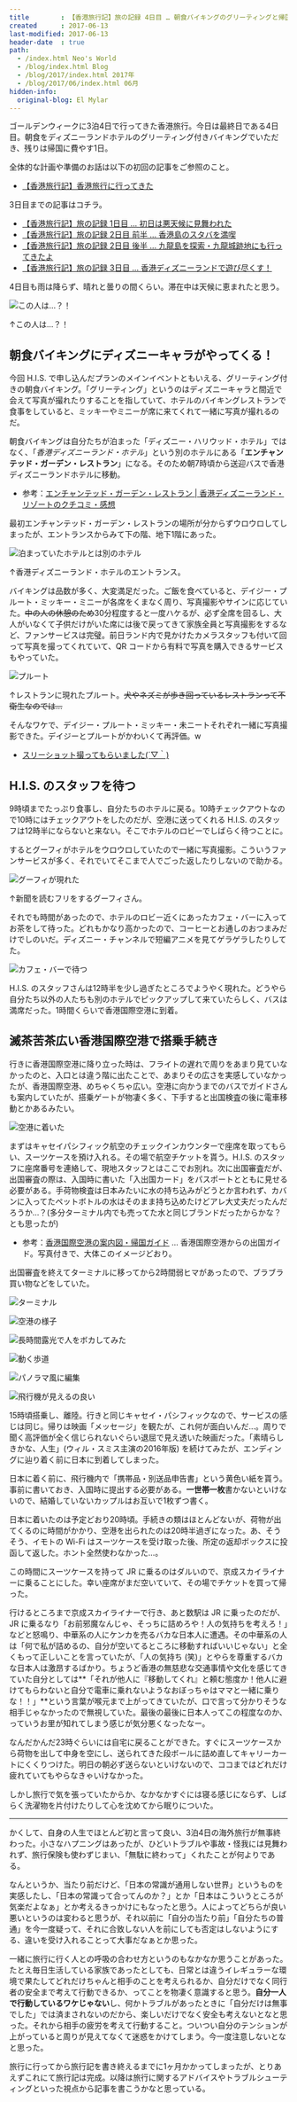 ```yaml
---
title        : 【香港旅行記】旅の記録 4日目 … 朝食バイキングのグリーティングと帰国
created      : 2017-06-13
last-modified: 2017-06-13
header-date  : true
path:
  - /index.html Neo's World
  - /blog/index.html Blog
  - /blog/2017/index.html 2017年
  - /blog/2017/06/index.html 06月
hidden-info:
  original-blog: El Mylar
---
```


ゴールデンウィークに3泊4日で行ってきた香港旅行。今日は最終日である4日目。朝食をディズニーランドホテルのグリーティング付きバイキングでいただき、残りは帰国に費やす1日。

全体的な計画や準備のお話は以下の初回の記事をご参照のこと。

- [【香港旅行記】香港旅行に行ってきた](/blog/2017/05/19-01.html)

3日目までの記事はコチラ。

- [【香港旅行記】旅の記録 1日目 … 初日は悪天候に見舞われた](/blog/2017/05/21-01.html)
- [【香港旅行記】旅の記録 2日目 前半 … 香港島のスタバを満喫](/blog/2017/05/28-01.html)
- [【香港旅行記】旅の記録 2日目 後半 … 九龍島を探索・九龍城跡地にも行ってきたよ](/blog/2017/05/29-01.html)
- [【香港旅行記】旅の記録 3日目 … 香港ディズニーランドで遊び尽くす！](./12-01.html)

4日目も雨は降らず、晴れと曇りの間くらい。滞在中は天候に恵まれたと思う。

![この人は…？！](./13-01-01.jpg)

↑この人は…？！

## 朝食バイキングにディズニーキャラがやってくる！

今回 H.I.S. で申し込んだプランのメインイベントともいえる、グリーティング付きの朝食バイキング。「グリーティング」というのはディズニーキャラと間近で会えて写真が撮れたりすることを指していて、ホテルのバイキングレストランで食事をしていると、ミッキーやミニーが席に来てくれて一緒に写真が撮れるのだ。

朝食バイキングは自分たちが泊まった「ディズニー・ハリウッド・ホテル」ではなく、「_香港ディズニーランド・ホテル_」という別のホテルにある「**エンチャンテッド・ガーデン・レストラン**」になる。そのため朝7時頃から送迎バスで香港ディズニーランドホテルに移動。

- 参考：[エンチャンテッド・ガーデン・レストラン | 香港ディズニーランド・リゾートのクチコミ・感想](http://tdrnavi.jp/park/hkdlr/dining/1030/)

最初エンチャンテッド・ガーデン・レストランの場所が分からずウロウロしてしまったが、エントランスからみて下の階、地下1階にあった。

![泊まっていたホテルとは別のホテル](./13-01-08.jpg)

↑香港ディズニーランド・ホテルのエントランス。

バイキングは品数が多く、大変満足だった。ご飯を食べていると、デイジー・プルート・ミッキー・ミニーが各席をくまなく周り、写真撮影やサインに応じていた。~~中の人の休憩のため~~30分程度すると一度ハケるが、必ず全席を回るし、大人がいなくて子供だけがいた席には後で戻ってきて家族全員と写真撮影をするなど、ファンサービスは完璧。前日ランド内で見かけたカメラスタッフも付いて回って写真を撮ってくれていて、QR コードから有料で写真を購入できるサービスもやっていた。

![プルート](./13-01-09.jpg)

↑レストランに現れたプルート。~~犬やネズミが歩き回っているレストランって不衛生なのでは…~~

そんなワケで、デイジー・プルート・ミッキー・未ニートそれぞれ一緒に写真撮影できた。デイジーとプルートがかわいくて再評価。w

- [スリーショット撮ってもらいました(´▽｀)](https://www.instagram.com/p/BTxg4z4gMJG/)

## H.I.S. のスタッフを待つ

9時頃までたっぷり食事し、自分たちのホテルに戻る。10時チェックアウトなので10時にはチェックアウトをしたのだが、空港に送ってくれる H.I.S. のスタッフは12時半にならないと来ない。そこでホテルのロビーでしばらく待つことに。

するとグーフィがホテルをウロウロしていたので一緒に写真撮影。こういうファンサービスが多く、それでいてそこまで人でごった返したりしないので助かる。

![グーフィが現れた](./13-01-12.jpg)

↑新聞を読むフリをするグーフィさん。

それでも時間があったので、ホテルのロビー近くにあったカフェ・バーに入ってお茶をして待った。どれもかなり高かったので、コーヒーとお通しのおつまみだけでしのいだ。ディズニー・チャンネルで短編アニメを見てゲラゲラしたりしてた。

![カフェ・バーで待つ](./13-01-10.jpg)

H.I.S. のスタッフさんは12時半を少し過ぎたところでようやく現れた。どうやら自分たち以外の人たちも別のホテルでピックアップして来ていたらしく、バスは満席だった。1時間くらいで香港国際空港に到着。

## 滅茶苦茶広い香港国際空港で搭乗手続き

行きに香港国際空港に降り立った時は、フライトの遅れで周りをあまり見ていなかったのと、入口とは違う階に出たことで、あまりその広さを実感していなかったが、香港国際空港、めちゃくちゃ広い。空港に向かうまでのバスでガイドさんも案内していたが、搭乗ゲートが物凄く多く、下手すると出国検査の後に電車移動とかあるみたい。

![空港に着いた](./13-01-02.jpg)

まずはキャセイパシフィック航空のチェックインカウンターで座席を取ってもらい、スーツケースを預け入れる。その場で航空チケットを貰う。H.I.S. のスタッフに座席番号を連絡して、現地スタッフとはここでお別れ。次に出国審査だが、出国審査の際は、入国時に書いた「入出国カード」をパスポートとともに見せる必要がある。手荷物検査は日本みたいに水の持ち込みがどうとか言われず、カバンに入ってたペットボトルの水はそのまま持ち込めたけどアレ大丈夫だったんだろうか…？(多分ターミナル内でも売ってた水と同じブランドだったからかな？とも思ったが)

- 参考：[香港国際空港の案内図・帰国ガイド](http://hongkong.7as.net/airport/) … 香港国際空港からの出国ガイド。写真付きで、大体このイメージどおり。

出国審査を終えてターミナルに移ってから2時間弱ヒマがあったので、ブラブラ買い物などをしていた。

![ターミナル](./13-01-04.jpg)

![空港の様子](./13-01-03.jpg)

![長時間露光で人をボカしてみた](./13-01-05.jpg)

![動く歩道](./13-01-07.jpg)

![パノラマ風に編集](./13-01-11.jpg)

![飛行機が見えるの良い](./13-01-06.jpg)

15時頃搭乗し、離陸。行きと同じキャセイ・パシフィックなので、サービスの感じは同じ。帰りは映画「メッセージ」を観たが、これ何が面白いんだ…。周りで聞く高評価が全く信じられないぐらい退屈で見え透いた映画だった。「素晴らしきかな、人生」(ウィル・スミス主演の2016年版) を続けてみたが、エンディングに辿り着く前に日本に到着してしまった。

日本に着く前に、飛行機内で「携帯品・別送品申告書」という黄色い紙を貰う。事前に書いておき、入国時に提出する必要がある。**一世帯一枚**書かないといけないので、結婚していないカップルはお互いで1枚ずつ書く。

日本に着いたのは予定どおり20時頃。手続きの類はほとんどないが、荷物が出てくるのに時間がかかり、空港を出られたのは20時半過ぎになった。あ、そうそう、イモトの Wi-Fi はスーツケースを受け取った後、所定の返却ボックスに投函して返した。ホント全然使わなかった…。

この時間にスーツケースを持って JR に乗るのはダルいので、京成スカイライナーに乗ることにした。幸い座席がまだ空いていて、その場でチケットを買って帰った。

行けるところまで京成スカイライナーで行き、あと数駅は JR に乗ったのだが、JR に乗るなり「お前邪魔なんじゃ、そっちに詰めろや！人の気持ちを考えろ！」などと怒鳴り、中華系の人にケンカを売るバカな日本人に遭遇。その中華系の人は「何で私が詰めるの、自分が空いてるところに移動すればいいじゃない」と全くもって正しいことを言っていたが、「人の気持ち (笑)」とやらを尊重するバカな日本人は激昂するばかり。ちょうど香港の無慈悲な交通事情や文化を感じてきていた自分としては**「それが他人に『移動してくれ』と頼む態度か！他人に避けてもらわないと自分で電車に乗れないようなおぼっちゃはママと一緒に乗りな！！」**という言葉が喉元まで上がってきていたが、口で言って分かりそうな相手じゃなかったので無視していた。最後の最後に日本人ってこの程度なのか、っていうお里が知れてしまう感じが気分悪くなったなー。

なんだかんだ23時ぐらいには自宅に戻ることができた。すぐにスーツケースから荷物を出して中身を空にし、送られてきた段ボールに詰め直してキャリーカートにくくりつけた。明日の朝必ず送らないといけないので、ココまではどれだけ疲れていてもやらなきゃいけなかった。

しかし旅行で気を張っていたからか、なかなかすぐには寝る感じにならず、しばらく洗濯物を片付けたりして心を沈めてから眠りについた。

---

かくして、自身の人生でほとんど初と言って良い、3泊4日の海外旅行が無事終わった。小さなハプニングはあったが、ひどいトラブルや事故・怪我には見舞われず、旅行保険も使わずじまい、「無駄に終わって」くれたことが何よりである。

なんというか、当たり前だけど、「日本の常識が通用しない世界」というものを実感したし、「日本の常識って合ってんのか？」とか「日本はこういうところが気楽だよなぁ」とか考えるきっかけにもなったと思う。人によってどちらが良い悪いというのは変わると思うが、それ以前に「自分の当たり前」「自分たちの普通」を今一度疑って、それに合致しない人を前にしても否定はしないようにする、違いを受け入れることって大事だなぁとか思った。

一緒に旅行に行く人との呼吸の合わせ方というのもなかなか思うことがあった。たとえ毎日生活している家族であったとしても、日常とは違うイレギュラーな環境で果たしてどれだけちゃんと相手のことを考えられるか、自分だけでなく同行者の安全まで考えて行動できるか、ってことを物凄く意識すると思う。**自分一人で行動しているワケじゃない**し、何かトラブルがあったときに「自分だけは無事でした」では済まされないのだから、楽しいだけでなく安全も考えないとなと思った。それから相手の疲労を考えて行動すること。ついつい自分のテンションが上がっていると周りが見えてなくて迷惑をかけてしまう。今一度注意しないとなと思った。

旅行に行ってから旅行記を書き終えるまでに1ヶ月かかってしまったが、とりあえずこれにて旅行記は完成。以降は旅行に関するアドバイスやトラブルシューティングといった視点から記事を書こうかなと思っている。
